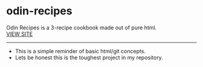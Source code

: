 # odin-recipes

Odin Recipes is a 3-recipe cookbook made out of pure html. <br>
[VIEW SITE](https://ross-can.github.io/odin-recipes/)
<hr>



* This is a simple reminder of basic html/git concepts. <br>
* Lets be honest this is the toughest project in my repository.
